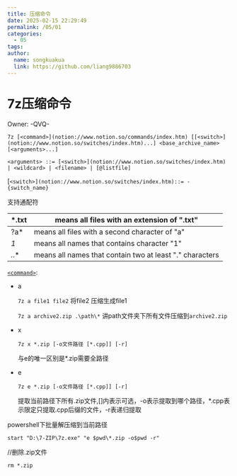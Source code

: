 ```yaml
---
title: 压缩命令
date: 2025-02-15 22:29:49
permalink: /05/01
categories: 
  - 05
tags: 
author:
  name: songkuakua
  link: https://github.com/liang9886703
---
```

# 7z压缩命令

Owner: -QVQ-

`7z [<command>](notion://www.notion.so/commands/index.htm) [[<switch>](notion://www.notion.so/switches/index.htm)...] <base_archive_name> [<arguments>...]`

`<arguments> ::= [<switch>](notion://www.notion.so/switches/index.htm) | <wildcard> | <filename> | [@listfile]`

[`<switch>](notion://www.notion.so/switches/index.htm)::= -{switch_name}`

支持通配符

| *.txt | means all files with an extension of ".txt" |
| --- | --- |
| ?a* | means all files with a second character of "a" |
| *1* | means all names that contains character "1" |
| *.*.* | means all names that contain two at least "." characters |

[`<command>`](notion://www.notion.so/commands/index.htm):

- a
    
    `7z a file1 file2` 将file2 压缩生成file1
    
    `7z a archive2.zip .\path\*` 讲path文件夹下所有文件压缩到`archive2.zip`
    
- x
    
    `7z x *.zip [-o文件路径 [*.cpp]] [-r]`
    
    与e的唯一区别是*.zip需要全路径
    
- e
    
    `7z e *.zip [-o文件路径 [*.cpp]] [-r]`
    
    提取当前路径下所有.zip文件,[]内表示可选，-o表示提取到哪个路径，*.cpp表示限定只提取.cpp后缀的文件，-r表递归提取
    

powershell下批量解压缩到当前路径

`start "D:\7-ZIP\7z.exe" "e $pwd\*.zip -o$pwd -r"`

//删除.zip文件

`rm *.zip`